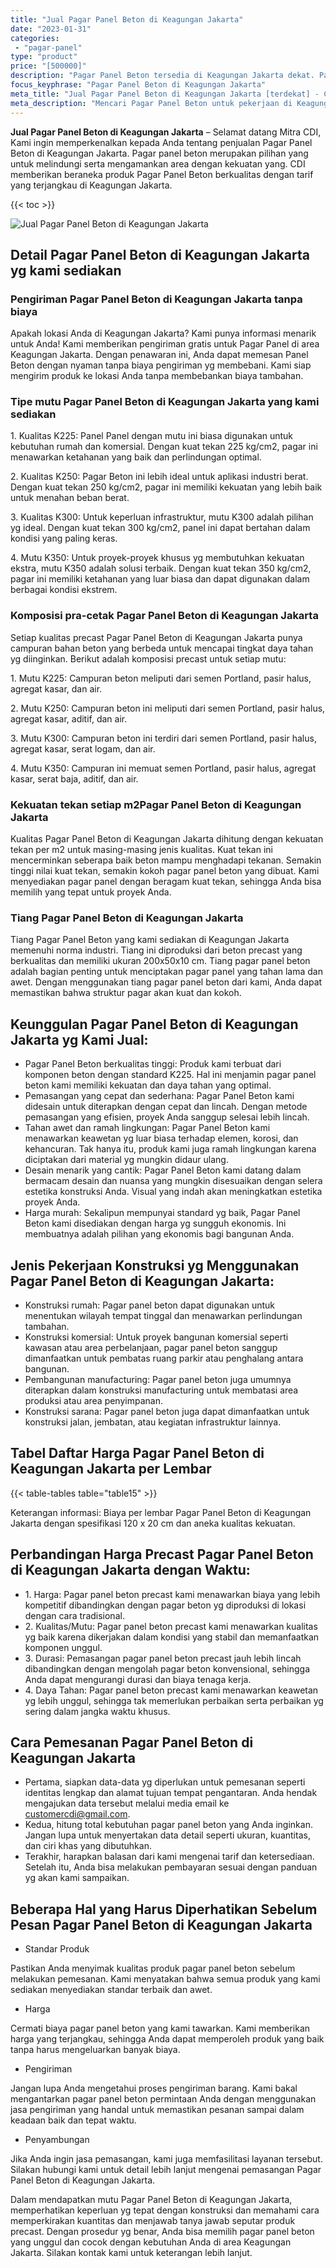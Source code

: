 ```yaml
---
title: "Jual Pagar Panel Beton di Keagungan Jakarta"
date: "2023-01-31"
categories:
 - "pagar-panel"
type: "product"
price: "[500000]"
description: "Pagar Panel Beton tersedia di Keagungan Jakarta dekat. Pagar Panel Beton ini sering digunakan dalam pekerjaan pembangunan sebagai pembatas pengamanan lahan yang kuat dan berkualitas. Kontak kami untuk mendapatkan lebih lanjut."
focus_keyphrase: "Pagar Panel Beton di Keagungan Jakarta"
meta_title: "Jual Pagar Panel Beton di Keagungan Jakarta [terdekat] - CDI"
meta_description: "Mencari Pagar Panel Beton untuk pekerjaan di Keagungan Jakarta? Kami menawarkan Pagar Panel Beton yang berkualitas untuk pembatas lahan. Segera dapatkan penawaran terbaik sekarang."
---
```


**Jual Pagar Panel Beton di Keagungan Jakarta** – Selamat datang Mitra CDI, Kami ingin memperkenalkan kepada Anda tentang penjualan Pagar Panel Beton di Keagungan Jakarta. Pagar panel beton merupakan pilihan yang untuk melindungi serta mengamankan area dengan kekuatan yang. CDI memberikan beraneka produk Pagar Panel Beton berkualitas dengan tarif yang terjangkau di Keagungan Jakarta.

{{< toc >}}

![Jual Pagar Panel Beton di Keagungan Jakarta](/images/pagar-panel/pagar-panel-15.jpg)

## Detail Pagar Panel Beton di Keagungan Jakarta yg kami sediakan

### Pengiriman Pagar Panel Beton di Keagungan Jakarta tanpa biaya

Apakah lokasi Anda di Keagungan Jakarta? Kami punya informasi menarik untuk Anda! Kami memberikan pengiriman gratis untuk Pagar Panel di area Keagungan Jakarta. Dengan penawaran ini, Anda dapat memesan Panel Beton dengan nyaman tanpa biaya pengiriman yg membebani. Kami siap mengirim produk ke lokasi Anda tanpa membebankan biaya tambahan.

### Tipe mutu Pagar Panel Beton di Keagungan Jakarta yang kami sediakan

1\. Kualitas K225: Panel Panel dengan mutu ini biasa digunakan untuk kebutuhan rumah dan komersial. Dengan kuat tekan 225 kg/cm2, pagar ini menawarkan ketahanan yang baik dan perlindungan optimal.  

2\. Kualitas K250: Pagar Beton ini lebih ideal untuk aplikasi industri berat. Dengan kuat tekan 250 kg/cm2, pagar ini memiliki kekuatan yang lebih baik untuk menahan beban berat.  

3\. Kualitas K300: Untuk keperluan infrastruktur, mutu K300 adalah pilihan yg ideal. Dengan kuat tekan 300 kg/cm2, panel ini dapat bertahan dalam kondisi yang paling keras.  

4\. Mutu K350: Untuk proyek-proyek khusus yg membutuhkan kekuatan ekstra, mutu K350 adalah solusi terbaik. Dengan kuat tekan 350 kg/cm2, pagar ini memiliki ketahanan yang luar biasa dan dapat digunakan dalam berbagai kondisi ekstrem.

### Komposisi pra-cetak Pagar Panel Beton di Keagungan Jakarta

Setiap kualitas precast Pagar Panel Beton di Keagungan Jakarta punya campuran bahan beton yang berbeda untuk mencapai tingkat daya tahan yg diinginkan. Berikut adalah komposisi precast untuk setiap mutu:

1\. Mutu K225: Campuran beton meliputi dari semen Portland, pasir halus, agregat kasar, dan air.

2\. Mutu K250: Campuran beton ini meliputi dari semen Portland, pasir halus, agregat kasar, aditif, dan air.

3\. Mutu K300: Campuran beton ini terdiri dari semen Portland, pasir halus, agregat kasar, serat logam, dan air.

4\. Mutu K350: Campuran ini memuat semen Portland, pasir halus, agregat kasar, serat baja, aditif, dan air.

### Kekuatan tekan setiap m2Pagar Panel Beton di Keagungan Jakarta

Kualitas Pagar Panel Beton di Keagungan Jakarta dihitung dengan kekuatan tekan per m2 untuk masing-masing jenis kualitas. Kuat tekan ini mencerminkan seberapa baik beton mampu menghadapi tekanan. Semakin tinggi nilai kuat tekan, semakin kokoh pagar panel beton yang dibuat. Kami menyediakan pagar panel dengan beragam kuat tekan, sehingga Anda bisa memilih yang tepat untuk proyek Anda.

### Tiang Pagar Panel Beton di Keagungan Jakarta

Tiang Pagar Panel Beton yang kami sediakan di Keagungan Jakarta memenuhi norma industri. Tiang ini diproduksi dari beton precast yang berkualitas dan memiliki ukuran 200x50x10 cm. Tiang pagar panel beton adalah bagian penting untuk menciptakan pagar panel yang tahan lama dan awet. Dengan menggunakan tiang pagar panel beton dari kami, Anda dapat memastikan bahwa struktur pagar akan kuat dan kokoh.

## Keunggulan Pagar Panel Beton di Keagungan Jakarta yg Kami Jual:

*   Pagar Panel Beton berkualitas tinggi: Produk kami terbuat dari komponen beton dengan standard K225. Hal ini menjamin pagar panel beton kami memiliki kekuatan dan daya tahan yang optimal.
*   Pemasangan yang cepat dan sederhana: Pagar Panel Beton kami didesain untuk diterapkan dengan cepat dan lincah. Dengan metode pemasangan yang efisien, proyek Anda sanggup selesai lebih lincah.
*   Tahan awet dan ramah lingkungan: Pagar Panel Beton kami menawarkan keawetan yg luar biasa terhadap elemen, korosi, dan kehancuran. Tak hanya itu, produk kami juga ramah lingkungan karena diciptakan dari material yg mungkin didaur ulang.
*   Desain menarik yang cantik: Pagar Panel Beton kami datang dalam bermacam desain dan nuansa yang mungkin disesuaikan dengan selera estetika konstruksi Anda. Visual yang indah akan meningkatkan estetika proyek Anda.
*   Harga murah: Sekalipun mempunyai standard yg baik, Pagar Panel Beton kami disediakan dengan harga yg sungguh ekonomis. Ini membuatnya adalah pilihan yang ekonomis bagi bangunan Anda.

## Jenis Pekerjaan Konstruksi yg Menggunakan Pagar Panel Beton di Keagungan Jakarta:

*   Konstruksi rumah: Pagar panel beton dapat digunakan untuk menentukan wilayah tempat tinggal dan menawarkan perlindungan tambahan.
*   Konstruksi komersial: Untuk proyek bangunan komersial seperti kawasan atau area perbelanjaan, pagar panel beton sanggup dimanfaatkan untuk pembatas ruang parkir atau penghalang antara bangunan.
*   Pembangunan manufacturing: Pagar panel beton juga umumnya diterapkan dalam konstruksi manufacturing untuk membatasi area produksi atau area penyimpanan.
*   Konstruksi sarana: Pagar panel beton juga dapat dimanfaatkan untuk konstruksi jalan, jembatan, atau kegiatan infrastruktur lainnya.

## Tabel Daftar Harga Pagar Panel Beton di Keagungan Jakarta per Lembar

{{< table-tables table="table15" >}}

Keterangan informasi: Biaya per lembar Pagar Panel Beton di Keagungan Jakarta dengan spesifikasi 120 x 20 cm dan aneka kualitas kekuatan.

## Perbandingan Harga Precast Pagar Panel Beton di Keagungan Jakarta dengan Waktu:

*   1\. Harga: Pagar panel beton precast kami menawarkan biaya yang lebih kompetitif dibandingkan dengan pagar beton yg diproduksi di lokasi dengan cara tradisional.
*   2\. Kualitas/Mutu: Pagar panel beton precast kami menawarkan kualitas yg baik karena dikerjakan dalam kondisi yang stabil dan memanfaatkan komponen unggul.
*   3\. Durasi: Pemasangan pagar panel beton precast jauh lebih lincah dibandingkan dengan mengolah pagar beton konvensional, sehingga Anda dapat mengurangi durasi dan biaya tenaga kerja.
*   4\. Daya Tahan: Pagar panel beton precast kami menawarkan keawetan yg lebih unggul, sehingga tak memerlukan perbaikan serta perbaikan yg sering dalam jangka waktu khusus.

## Cara Pemesanan Pagar Panel Beton di Keagungan Jakarta

*   Pertama, siapkan data-data yg diperlukan untuk pemesanan seperti identitas lengkap dan alamat tujuan tempat pengantaran. Anda hendak mengajukan data tersebut melalui media email ke customercdi@gmail.com.
*   Kedua, hitung total kebutuhan pagar panel beton yang Anda inginkan. Jangan lupa untuk menyertakan data detail seperti ukuran, kuantitas, dan ciri khas yang dibutuhkan.
*   Terakhir, harapkan balasan dari kami mengenai tarif dan ketersediaan. Setelah itu, Anda bisa melakukan pembayaran sesuai dengan panduan yg akan kami sampaikan.

## Beberapa Hal yang Harus Diperhatikan Sebelum Pesan Pagar Panel Beton di Keagungan Jakarta

*   Standar Produk

Pastikan Anda menyimak kualitas produk pagar panel beton sebelum melakukan pemesanan. Kami menyatakan bahwa semua produk yang kami sediakan menyediakan standar terbaik dan awet.
*   Harga

Cermati biaya pagar panel beton yang kami tawarkan. Kami memberikan harga yang terjangkau, sehingga Anda dapat memperoleh produk yang baik tanpa harus mengeluarkan banyak biaya.
*   Pengiriman

Jangan lupa Anda mengetahui proses pengiriman barang. Kami bakal mengantarkan pagar panel beton permintaan Anda dengan menggunakan jasa pengiriman yang handal untuk memastikan pesanan sampai dalam keadaan baik dan tepat waktu.
*   Penyambungan

Jika Anda ingin jasa pemasangan, kami juga memfasilitasi layanan tersebut. Silakan hubungi kami untuk detail lebih lanjut mengenai pemasangan Pagar Panel Beton di Keagungan Jakarta.

Dalam mendapatkan mutu Pagar Panel Beton di Keagungan Jakarta, memperhatikan keperluan yg tepat dengan konstruksi dan memahami cara memperkirakan kuantitas dan menjawab tanya jawab seputar produk precast. Dengan prosedur yg benar, Anda bisa memilih pagar panel beton yang unggul dan cocok dengan kebutuhan Anda di area Keagungan Jakarta. Silakan kontak kami untuk keterangan lebih lanjut.